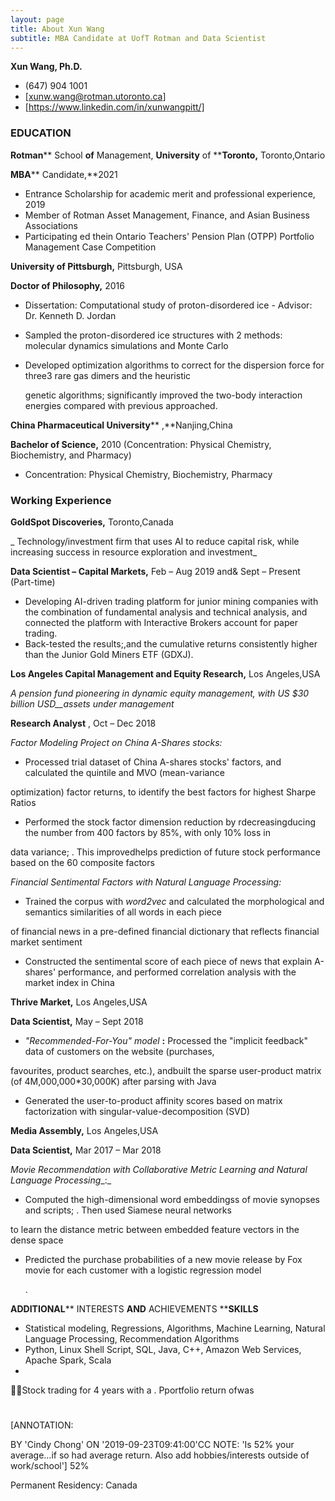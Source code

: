 ```yaml
---
layout: page
title: About Xun Wang
subtitle: MBA Candidate at UofT Rotman and Data Scientist
---
```


**Xun Wang, Ph.D.**

- (647) 904 1001
- [xunw.wang@rotman.utoronto.ca]
- [https://www.linkedin.com/in/xunwangpitt/]

### EDUCATION

**Rotman**** School ****of**** Management,
****University**** of ****Toronto,** Toronto,Ontario

**MBA**** Candidate,**2021

- Entrance Scholarship for academic merit and professional experience, 2019
- Member of Rotman Asset Management, Finance, and Asian Business Associations
- Participating ed thein Ontario Teachers&#39; Pension Plan (OTPP) Portfolio Management Case Competition

**University of Pittsburgh,** Pittsburgh, USA

**Doctor of Philosophy,** 2016

- Dissertation: Computational study of proton-disordered ice - Advisor: Dr. Kenneth D. Jordan
- Sampled the proton-disordered ice structures with 2 methods: molecular dynamics simulations and Monte Carlo

- Developed optimization algorithms to correct for the dispersion force for three3 rare gas dimers and the heuristic

   genetic algorithms; significantly improved the two-body interaction energies compared with previous approached.

**China Pharmaceutical University**** ,**Nanjing,China

**Bachelor of Science,** 2010 (Concentration: Physical Chemistry, Biochemistry, and Pharmacy)

-    Concentration: Physical Chemistry, Biochemistry, Pharmacy

### Working Experience

**GoldSpot Discoveries,** Toronto,Canada

_      Technology/investment firm that uses AI to reduce capital risk, while increasing success in resource exploration and investment_

**Data Scientist – Capital Markets,** Feb – Aug 2019 and&amp; Sept – Present (Part-time)

- Developing AI-driven trading platform for junior mining companies with the combination of fundamental analysis and technical analysis, and connected the platform with Interactive Brokers account for paper trading.
- Back-tested the results;,and the cumulative returns consistently higher than the Junior Gold Miners ETF (GDXJ).

**Los Angeles Capital Management and Equity Research,** Los Angeles,USA

_A pension fund pioneering in dynamic equity management, with_ _US_ _$30 billion_ _USD__assets_ _under management_

**Research Analyst** , Oct – Dec 2018

_Factor Modeling Project on China A-Shares stocks:_

- Processed trial dataset of China A-shares stocks&#39; factors, and calculated the quintile and MVO (mean-variance

optimization) factor returns, to identify the best factors for highest Sharpe Ratios

- Performed the stock factor dimension reduction by rdecreasingducing the  number from 400 factors by 85%, with only 10% loss in

data variance; . This improvedhelps  prediction of future stock performance based on the 60 composite factors

_Financial Sentimental Factors with Natural Language Processing:_

- Trained the corpus with _word2vec_ and calculated the morphological and semantics similarities of all words in each piece

of financial news in a pre-defined financial dictionary that reflects financial market sentiment

- Constructed the sentimental score of each piece of news that explain A-shares&#39; performance, and performed correlation analysis with the market index in China

**Thrive Market,** Los Angeles,USA

**Data Scientist,** May – Sept 2018

- _&quot;Recommended-For-You&quot; model_ **:** Processed the &quot;implicit feedback&quot; data of customers on the website (purchases,

favourites, product searches, etc.), andbuilt the sparse user-product matrix (of 4M,000,000\*30,000K) after parsing with Java

- Generated the user-to-product affinity scores based on matrix factorization with singular-value-decomposition (SVD)

**Media Assembly,** Los Angeles,USA

**Data Scientist,** Mar 2017 – Mar 2018

_Movie Recommendation with Collaborative Metric Learning_ _and Natural Language Processing__:_

- Computed the high-dimensional word embeddingss of movie synopses and scripts; .  Then used Siamese neural networks

to learn the distance metric between embedded feature vectors in the dense space

-    Predicted the purchase probabilities of a new movie release by Fox movie for each customer with a logistic regression model

       .

**ADDITIONAL**** INTERESTS ****AND**** ACHIEVEMENTS ****SKILLS**

- Statistical modeling, Regressions, Algorithms, Machine Learning, Natural Language Processing, Recommendation Algorithms
- Python, Linux Shell Script, SQL, Java, C++, Amazon Web Services, Apache Spark, Scala
-
Stock trading for 4 years with a . Pportfolio return ofwas
#
[ANNOTATION:

BY &#39;Cindy Chong&#39;
ON &#39;2019-09-23T09:41:00&#39;CC
NOTE: &#39;Is 52% your average…if so had average return. Also add hobbies/interests  outside of work/school&#39;]
52%

Permanent Residency: Canada
